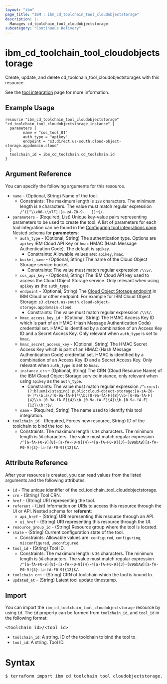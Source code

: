 ```yaml
---
layout: "ibm"
page_title: "IBM : ibm_cd_toolchain_tool_cloudobjectstorage"
description: |-
  Manages cd_toolchain_tool_cloudobjectstorage.
subcategory: "Continuous Delivery"
---
```


# ibm_cd_toolchain_tool_cloudobjectstorage

Create, update, and delete cd_toolchain_tool_cloudobjectstorages with this resource.

See the [tool integration](https://cloud.ibm.com/docs/ContinuousDelivery?topic=ContinuousDelivery-cos_integration) page for more information.

## Example Usage

```hcl
resource "ibm_cd_toolchain_tool_cloudobjectstorage" "cd_toolchain_tool_cloudobjectstorage_instance" {
  parameters {
		name = "cos_tool_01"
		auth_type = "apikey"
		endpoint = "s3.direct.us-south.cloud-object-storage.appdomain.cloud"
  }
  toolchain_id = ibm_cd_toolchain.cd_toolchain.id
}
```

## Argument Reference

You can specify the following arguments for this resource.

* `name` - (Optional, String) Name of the tool.
  * Constraints: The maximum length is `128` characters. The minimum length is `0` characters. The value must match regular expression `/^([^\\x00-\\x7F]|[a-zA-Z0-9-._ ])+$/`.
* `parameters` - (Required, List) Unique key-value pairs representing parameters to be used to create the tool. A list of parameters for each tool integration can be found in the <a href="https://cloud.ibm.com/docs/ContinuousDelivery?topic=ContinuousDelivery-integrations">Configuring tool integrations page</a>.
Nested schema for **parameters**:
	* `auth_type` - (Optional, String) The authentication type. Options are `apikey` IBM Cloud API Key or `hmac` HMAC (Hash Message Authentication Code). The default is `apikey`.
	  * Constraints: Allowable values are: `apikey`, `hmac`.
	* `bucket_name` - (Optional, String) The name of the Cloud Object Storage service bucket.
	  * Constraints: The value must match regular expression `/\\S/`.
	* `cos_api_key` - (Optional, String) The IBM Cloud API key used to access the Cloud Object Storage service. Only relevant when using `apikey` as the `auth_type`.
	* `endpoint` - (Optional, String) The [Cloud Object Storage endpoint](https://cloud.ibm.com/docs/cloud-object-storage?topic=cloud-object-storage-endpoints) in IBM Cloud or other endpoint. For example for IBM Cloud Object Storage: `s3.direct.us-south.cloud-object-storage.appdomain.cloud`.
	  * Constraints: The value must match regular expression `/\\S/`.
	* `hmac_access_key_id` - (Optional, String) The HMAC Access Key ID which is part of an HMAC (Hash Message Authentication Code) credential set. HMAC is identified by a combination of an Access Key ID and a Secret Access Key. Only relevant when `auth_type` is set to `hmac`.
	* `hmac_secret_access_key` - (Optional, String) The HMAC Secret Access Key which is part of an HMAC (Hash Message Authentication Code) credential set. HMAC is identified by a combination of an Access Key ID and a Secret Access Key. Only relevant when `auth_type` is set to `hmac`.
	* `instance_crn` - (Optional, String) The CRN (Cloud Resource Name) of the IBM Cloud Object Storage service instance, only relevant when using `apikey` as the `auth_type`.
	  * Constraints: The value must match regular expression `/^crn:v1:(?:bluemix|staging):public:cloud-object-storage:[a-zA-Z0-9-]*\\b:a\/[0-9a-fA-F]*\\b:[0-9a-fA-F]{8}\\b-[0-9a-fA-F]{4}\\b-[0-9a-fA-F]{4}\\b-[0-9a-fA-F]{4}\\b-[0-9a-fA-F]{12}\\b::$/`.
	* `name` - (Required, String) The name used to identify this tool integration.
* `toolchain_id` - (Required, Forces new resource, String) ID of the toolchain to bind the tool to.
  * Constraints: The maximum length is `36` characters. The minimum length is `36` characters. The value must match regular expression `/^[a-fA-F0-9]{8}-[a-fA-F0-9]{4}-4[a-fA-F0-9]{3}-[89abAB][a-fA-F0-9]{3}-[a-fA-F0-9]{12}$/`.

## Attribute Reference

After your resource is created, you can read values from the listed arguments and the following attributes.

* `id` - The unique identifier of the cd_toolchain_tool_cloudobjectstorage.
* `crn` - (String) Tool CRN.
* `href` - (String) URI representing the tool.
* `referent` - (List) Information on URIs to access this resource through the UI or API.
Nested schema for **referent**:
	* `api_href` - (String) URI representing this resource through an API.
	* `ui_href` - (String) URI representing this resource through the UI.
* `resource_group_id` - (String) Resource group where the tool is located.
* `state` - (String) Current configuration state of the tool.
  * Constraints: Allowable values are: `configured`, `configuring`, `misconfigured`, `unconfigured`.
* `tool_id` - (String) Tool ID.
  * Constraints: The maximum length is `36` characters. The minimum length is `36` characters. The value must match regular expression `/^[a-fA-F0-9]{8}-[a-fA-F0-9]{4}-4[a-fA-F0-9]{3}-[89abAB][a-fA-F0-9]{3}-[a-fA-F0-9]{12}$/`.
* `toolchain_crn` - (String) CRN of toolchain which the tool is bound to.
* `updated_at` - (String) Latest tool update timestamp.


## Import

You can import the `ibm_cd_toolchain_tool_cloudobjectstorage` resource by using `id`.
The `id` property can be formed from `toolchain_id`, and `tool_id` in the following format:

<pre>
&lt;toolchain_id&gt;/&lt;tool_id&gt;
</pre>
* `toolchain_id`: A string. ID of the toolchain to bind the tool to.
* `tool_id`: A string. Tool ID.

# Syntax
<pre>
$ terraform import ibm_cd_toolchain_tool_cloudobjectstorage.cd_toolchain_tool_cloudobjectstorage &lt;toolchain_id&gt;/&lt;tool_id&gt;
</pre>
